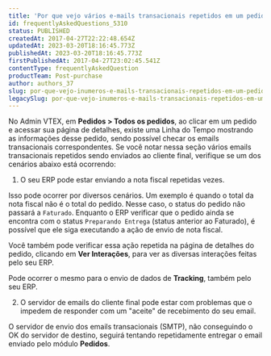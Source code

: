 ```yaml
---
title: 'Por que vejo vários e-mails transacionais repetidos em um pedido?'
id: frequentlyAskedQuestions_5310
status: PUBLISHED
createdAt: 2017-04-27T22:22:48.654Z
updatedAt: 2023-03-20T18:16:45.773Z
publishedAt: 2023-03-20T18:16:45.773Z
firstPublishedAt: 2017-04-27T23:02:45.541Z
contentType: frequentlyAskedQuestion
productTeam: Post-purchase
author: authors_37
slug: por-que-vejo-inumeros-e-mails-transacionais-repetidos-em-um-pedido
legacySlug: por-que-vejo-inumeros-e-mails-transacionais-repetidos-em-um-pedido-no-oms
---
```


No Admin VTEX, em **Pedidos > Todos os pedidos**, ao clicar em um pedido e acessar sua página de detalhes, existe uma Linha do Tempo mostrando as informações desse pedido, sendo possível checar os emails transacionais correspondentes. Se você notar nessa seção vários emails transacionais repetidos sendo enviados ao cliente final, verifique se um dos cenários abaixo está ocorrendo:

1) O seu ERP pode estar enviando a nota fiscal repetidas vezes.

Isso pode ocorrer por diversos cenários. Um exemplo é quando o total da nota fiscal não é o total do pedido. Nesse caso, o status do pedido não passará a `Faturado`. Enquanto o ERP verificar que o pedido ainda se encontra com o status `Preparando Entrega` (status anterior ao Faturado), é possível que ele siga executando a ação de envio de nota fiscal.

Você também pode verificar essa ação repetida na página de detalhes do pedido, clicando em **Ver Interações**, para ver as diversas interações feitas pelo seu ERP.

Pode ocorrer o mesmo para o envio de dados de **Tracking**, também pelo seu ERP.

2) O servidor de emails do cliente final pode estar com problemas que o impedem de responder com um "aceite" de recebimento do seu email.

O servidor de envio dos emails transacionais (SMTP), não conseguindo o OK do servidor de destino, seguirá tentando repetidamente entregar o email enviado pelo módulo **Pedidos**.
